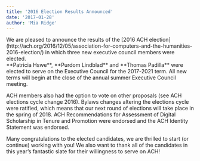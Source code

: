 ```yaml
---
title: '2016 Election Results Announced'
date: '2017-01-28'
author: 'Mia Ridge'
---
```

<div>We are pleased to announce the results of the [2016 ACH election](http://ach.org/2016/12/05/association-for-computers-and-the-humanities-2016-election/) in which three new executive council members were elected.</div><div>**Patricia Hswe**, **Purdom Lindblad** and **Thomas Padilla** were elected to serve on the Executive Council for the 2017-2021 term. All new terms will begin at the close of the annual summer Executive Council meeting.

ACH members also had the option to vote on other proposals (see ACH elections cycle change 2016). Bylaws changes altering the elections cycle were ratified, which means that our next round of elections will take place in the spring of 2018. ACH Recommendations for Assessment of Digital Scholarship in Tenure and Promotion were endorsed and the ACH Identity Statement was endorsed.

</div><div>Many congratulations to the elected candidates, we are thrilled to start (or continue) working with you! We also want to thank all of the candidates in this year’s fantastic slate for their willingness to serve on ACH!</div>